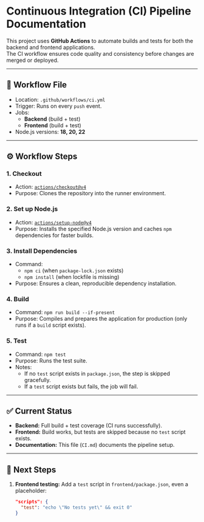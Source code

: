 # Continuous Integration (CI) Pipeline Documentation

This project uses **GitHub Actions** to automate builds and tests for both the backend and frontend applications.  
The CI workflow ensures code quality and consistency before changes are merged or deployed.

---

## 📂 Workflow File
- Location: `.github/workflows/ci.yml`
- Trigger: Runs on every `push` event.
- Jobs: 
  - **Backend** (build + test)
  - **Frontend** (build + test)
- Node.js versions: **18, 20, 22**

---

## ⚙️ Workflow Steps

### 1. Checkout
- Action: [`actions/checkout@v4`](https://github.com/actions/checkout)
- Purpose: Clones the repository into the runner environment.

### 2. Set up Node.js
- Action: [`actions/setup-node@v4`](https://github.com/actions/setup-node)
- Purpose: Installs the specified Node.js version and caches `npm` dependencies for faster builds.

### 3. Install Dependencies
- Command:  
  - `npm ci` (when `package-lock.json` exists)  
  - `npm install` (when lockfile is missing)
- Purpose: Ensures a clean, reproducible dependency installation.

### 4. Build
- Command: `npm run build --if-present`
- Purpose: Compiles and prepares the application for production (only runs if a `build` script exists).

### 5. Test
- Command: `npm test`
- Purpose: Runs the test suite.
- Notes:  
  - If no `test` script exists in `package.json`, the step is skipped gracefully.  
  - If a `test` script exists but fails, the job will fail.

---

## ✅ Current Status
- **Backend:** Full build + test coverage (CI runs successfully).  
- **Frontend:** Build works, but tests are skipped because no `test` script exists.  
- **Documentation:** This file (`CI.md`) documents the pipeline setup.  

---

## 🚀 Next Steps
1. **Frontend testing:** Add a `test` script in `frontend/package.json`, even a placeholder:
   ```json
   "scripts": {
     "test": "echo \"No tests yet\" && exit 0"
   }
